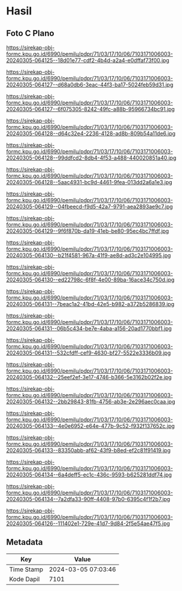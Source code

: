 # Hasil

## Foto C Plano

https://sirekap-obj-formc.kpu.go.id/6990/pemilu/pdpr/71/03/17/10/06/7103171006003-20240305-064125--18d01e77-cdf2-4b4d-a2a4-e0dffaf73f00.jpg

https://sirekap-obj-formc.kpu.go.id/6990/pemilu/pdpr/71/03/17/10/06/7103171006003-20240305-064127--d68a0db6-3eac-44f3-ba17-5024feb59d31.jpg

https://sirekap-obj-formc.kpu.go.id/6990/pemilu/pdpr/71/03/17/10/06/7103171006003-20240305-064127--6f075305-8242-49fc-a88b-95966734bc91.jpg

https://sirekap-obj-formc.kpu.go.id/6990/pemilu/pdpr/71/03/17/10/06/7103171006003-20240305-064128--d64c32e4-2236-4128-ad8b-809b54a11de6.jpg

https://sirekap-obj-formc.kpu.go.id/6990/pemilu/pdpr/71/03/17/10/06/7103171006003-20240305-064128--99ddfcd2-8db4-4f53-a488-440020851a40.jpg

https://sirekap-obj-formc.kpu.go.id/6990/pemilu/pdpr/71/03/17/10/06/7103171006003-20240305-064128--5aac4931-bc9d-4461-9fea-013dd2a6a1e3.jpg

https://sirekap-obj-formc.kpu.go.id/6990/pemilu/pdpr/71/03/17/10/06/7103171006003-20240305-064129--04fbeecd-f9d5-42a7-9791-aea2893ae9c7.jpg

https://sirekap-obj-formc.kpu.go.id/6990/pemilu/pdpr/71/03/17/10/06/7103171006003-20240305-064129--9f6f870b-da19-41eb-be80-95ec4bc7ffdf.jpg

https://sirekap-obj-formc.kpu.go.id/6990/pemilu/pdpr/71/03/17/10/06/7103171006003-20240305-064130--b21f4581-967a-41f9-ae8d-ad3c2e104995.jpg

https://sirekap-obj-formc.kpu.go.id/6990/pemilu/pdpr/71/03/17/10/06/7103171006003-20240305-064130--ed22798c-6f8f-4e00-89ba-16ace34c750d.jpg

https://sirekap-obj-formc.kpu.go.id/6990/pemilu/pdpr/71/03/17/10/06/7103171006003-20240305-064131--7beac1a2-41bd-42e5-b982-a372b5286839.jpg

https://sirekap-obj-formc.kpu.go.id/6990/pemilu/pdpr/71/03/17/10/06/7103171006003-20240305-064131--06b5c434-be7e-4aba-a156-20ad1770bbf1.jpg

https://sirekap-obj-formc.kpu.go.id/6990/pemilu/pdpr/71/03/17/10/06/7103171006003-20240305-064131--532cfdff-cef9-4630-bf27-5522e3336b09.jpg

https://sirekap-obj-formc.kpu.go.id/6990/pemilu/pdpr/71/03/17/10/06/7103171006003-20240305-064132--25eef2ef-3e17-4746-b366-5e3162b02f2e.jpg

https://sirekap-obj-formc.kpu.go.id/6990/pemilu/pdpr/71/03/17/10/06/7103171006003-20240305-064132--2bb29843-81fb-4756-ab3e-2e296aec0caa.jpg

https://sirekap-obj-formc.kpu.go.id/6990/pemilu/pdpr/71/03/17/10/06/7103171006003-20240305-064133--4e0e6952-e64e-477b-9c52-f932f137652c.jpg

https://sirekap-obj-formc.kpu.go.id/6990/pemilu/pdpr/71/03/17/10/06/7103171006003-20240305-064133--83350abb-af62-43f9-b8ed-ef2c81f91419.jpg

https://sirekap-obj-formc.kpu.go.id/6990/pemilu/pdpr/71/03/17/10/06/7103171006003-20240305-064134--6a4deff5-ec1c-436c-9593-b625281ddf74.jpg

https://sirekap-obj-formc.kpu.go.id/6990/pemilu/pdpr/71/03/17/10/06/7103171006003-20240305-064134--7a2dfa33-90ff-4408-97b0-6395c4f1f2b7.jpg

https://sirekap-obj-formc.kpu.go.id/6990/pemilu/pdpr/71/03/17/10/06/7103171006003-20240305-064126--111402e1-729e-41d7-9d84-2f5e54ae47f5.jpg


## Metadata

| Key        | Value               |
| ---------- | ------------------- |
| Time Stamp | 2024-03-05 07:03:46 |
| Kode Dapil | 7101                |



